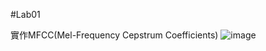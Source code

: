 #Lab01

實作MFCC(Mel-Frequency Cepstrum Coefficients)
![image](https://user-images.githubusercontent.com/55800476/191063465-6ad846cf-ab6e-4cdc-8fb6-2e6babce9a4e.png)

